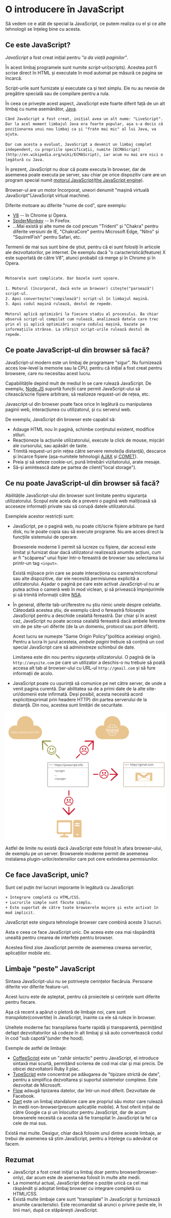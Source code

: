 # O introducere în JavaScript

Să vedem ce e atât de special la JavaScript, ce putem realiza cu el și ce alte tehnologii se înțeleg bine cu acesta.

## Ce este JavaScript?

*JavaScript* a fost creat inițial pentru *"a da viață paginilor"*.

În acest limbaj programele sunt numite *script-uri*(scripts). Acestea pot fi scrise direct în HTML și executate în mod automat pe măsură ce pagina se încarcă.

Script-urile sunt furnizate și executate ca și text simplu. Ele nu au nevoie de pregătire specială sau de compilare pentru a rula.

În ceea ce privește acest aspect, JavaScript este foarte diferit față de un alt limbaj cu nume asemănător, [Java](https://en.wikipedia.org/wiki/Java_(programming_language)).

```smart header="Why <u>Java</u>Script?"
Când JavaScript a fost creat, inițial avea un alt nume: "LiveScript". Dar la acel moment limbajul Java era foarte popular, așa s-a decis că poziționarea unui nou limbaj ca și "frate mai mic" al lui Java, va ajuta.

Dar cum acesta a evoluat, JavaScript a devenit un limbaj complet independent, cu propriile specificații, numite [ECMAScript](http://en.wikipedia.org/wiki/ECMAScript), iar acum nu mai are nici o legătură cu Java.
```

În prezent, JavaScript nu doar că poate executa în browser, dar de asemenea poate executa pe server, sau chiar pe orice dispozitiv care are un program special numit [ motorul JavaScript(the JavaScript engine)](https://en.wikipedia.org/wiki/JavaScript_engine).

Browser-ul are un motor încorporat, uneori denumit "mașină virtuală JavaScript"(JavaScript virtual machine).

Diferite motoare au diferite "nume de cod", spre exemplu:

- [V8](https://en.wikipedia.org/wiki/V8_(JavaScript_engine)) -- în Chrome și Opera.
- [SpiderMonkey](https://en.wikipedia.org/wiki/SpiderMonkey) -- în Firefox.
- ...Mai există și alte nume de cod precum "Trident" și "Chakra" pentru diferite versiuni de IE, "ChakraCore" pentru Microsoft Edge, "Nitro" și "SquirrelFish" pentru Safari, etc.

Termenii de mai sus sunt bine de știut, pentru că ei sunt folosiți în articole ale dezvoltatorilor, pe internet. De exemplu dacă "o caracteristică(feature) X este suportată de către V8", atunci probabil că merge și în Chrome și în Opera.

```smart header="How do engines work?"

Motoarele sunt complicate. Dar bazele sunt ușoare.

1. Motorul (încorporat, dacă este un browser) citește("parsează") script-ul.
2. Apoi convertește("compilează") script-ul în limbajul mașină.
3. Apoi codul mașină rulează, destul de repede.

Motorul aplică optimizări la fiecare stadiu al procesului. Ba chiar observă script-ul compilat cum rulează, analizează datele care trec prin el și aplică optimizări asupra codului mașină, bazate pe informațiile strânse. La sfârșit script-urile rulează destul de repede.
```

## Ce poate JavaScript-ul din browser să facă?

JavaScript-ul modern este un limbaj de programare "sigur". Nu furnizează acces low-level la memorie sau la CPU, pentru că inițial a fost creat pentru browsere, care nu necesitau acest lucru.

Capabilitățile depind mult de mediul în se care rulează JavaScript. De exemplu, [Node.JS](https://wikipedia.org/wiki/Node.js) suportă funcții care permit JavaScript-ului să citească/scrie fișiere arbitrare, să realizeze request-uri de rețea, etc.

Javascript-ul din browser poate face orice în legătură cu manipularea paginii web, interacțiunea cu utilizatorul, și cu serverul web.

De exemplu, JavaScript din browser este capabil să:

- Adauge HTML nou în pagină, schimbe  conținutul existent, modifice stiluri.
- Reacționeze la acțiunile utilizatorului, execute la click de mouse, mișcări ale cursorului, sau apăsări de taste.
- Trimită request-uri prin rețea către servere remote(la distanță), descarce și încarce fișiere (așa-numitele tehnologii [AJAX](https://en.wikipedia.org/wiki/Ajax_(programming)) și [COMET](https://en.wikipedia.org/wiki/Comet_(programming))).
- Preia și să seteze cookie-uri, pună întrebări vizitatorului, arate mesaje.
- Să-și amintească date pe partea de client("local storage").

## Ce nu poate JavaScript-ul din browser să facă?

Abilitățile JavaScript-ului din browser sunt limitate pentru siguranța utilizatorului. Scopul este acela de a preveni o pagină web malițioasă să acceseze informații private sau să corupă datele utilizatorului.

Exemplele acestor restricții sunt:

- JavaScript, pe o pagină web, nu poate citi/scrie fișiere arbitrare pe hard disk, nu le poate copia sau să execute programe. Nu are acces direct la funcțiile sistemului de operare.

    Browserele moderne îi permit să lucreze cu fișiere, dar accesul este limitat și furnizat doar dacă utilizatorul realizează anumite acțiuni, cum ar fi "scăparea" unui fișier într-o fereastră de browser sau selectarea lui printr-un tag `<input>`.

    Există mijloace prin care se poate interacționa cu camera/microfonul sau alte dispozitive, dar ele necesită permisiunea explicită a utilizatorului. Așadar o pagină pe care este activat JavaScript-ul nu ar putea activa o cameră web în mod viclean, și să privească împrejurimile și să trimită informații către [NSA](https://en.wikipedia.org/wiki/National_Security_Agency).
- În general, diferite tab-uri/ferestre nu știu nimic unele despre celelalte. Câteodată acestea știu, de exemplu când o fereastră folosește JavaScript pentru a deschide cealaltă fereastră. Dar chiar și în acest caz, JavaScript nu poate accesa cealaltă fereastră dacă ambele ferestre vin de pe site-uri diferite (de la un domeniu, protocol sau port diferit).

    Acest lucru se numește "Same Origin Policy"(politica aceleiași origini). Pentru a lucra în jurul acesteia, *ambele pagini* trebuie să conțină un cod special JavaScript care să administreze schimbul de date.

    Limitarea este din nou pentru siguranța utilizatorului. O pagină de la `http://anysite.com` pe care un utilizator a deschis-o nu trebuie să poată accesa alt tab al browser-ului cu URL-ul `http://gmail.com` și să fure informații de acolo.
- JavaScript poate cu ușurință să comunice pe net către server, de unde a venit pagina curentă. Dar abilitatea sa de a primi date de la alte site-uri/domenii este infirmată. Deși posibil, acesta necesită acord explicit(exprimat prin headere HTTP) din partea serverului de la distanță. Din nou, acestea sunt limitări de securitate.

![](limitations.svg)

Astfel de limite nu există dacă JavaScript este folosit în afara browser-ului, de exemplu pe un server. Browserele moderne permit de asemenea instalarea plugin-urilor/extensiilor care pot cere extinderea permisiunilor.

## Ce face JavaScript, unic?

Sunt cel puțin *trei* lucruri imporante în legătură cu JavaScript:

```compare
+ Integrare completă cu HTML/CSS.
+ Lucrurile simple sunt făcute simplu.
+ Este suportat de către toate browserele majore și este activat în mod implicit.
```
JavaScript este singura tehnologie browser care combină aceste 3 lucruri.

Asta e ceea ce face JavaScript unic. De aceea este cea mai răspândită unealtă pentru crearea de interfețe pentru browser.

Acestea fiind zise JavaScript permite de asemenea crearea serverlor, aplicațiilor mobile etc.

## Limbaje "peste" JavaScript

Sintaxa JavaScript-ului nu se potrivește cerințelor fiecăruia. Persoane diferite vor diferite feature-uri.

Acest lucru este de așteptat, pentru că proiectele și cerințele sunt diferite pentru fiecare.

Așa că recent a apărut o pletoră de limbaje noi, care sunt *transpilate*(convertite) în JavaScript, înainte ca ele să ruleze în browser.

Uneltele moderne fac transpilarea foarte rapidă și transparentă, permițând defapt dezvoltatorilor să codeze în alt limbaj și să auto convertească codul în cod "sub capotă"(under the hood).

Exemple de astfel de limbaje:

- [CoffeeScript](http://coffeescript.org/) este un "zahăr sintactic" pentru JavaScript, el introduce sintaxă mai scurtă, permițând scrierea de cod mai clar și mai precis. De obicei dezvoltatorii Ruby îl plac.
- [TypeScript](http://www.typescriptlang.org/) este concentrat pe adăugarea de "tipizare strictă de date", pentru a simplifica dezvoltarea și suportul sistemelor complexe. Este dezvoltat de Microsoft.
- [Flow](http://flow.org/) adaugă tipizarea datelor, dar într-un mod diferit. Dezvoltate de Facebook.
- [Dart](https://www.dartlang.org/) este un limbaj standalone care are propriul său motor care rulează în medii non-browser(precum aplicațiile mobile). A fost oferit inițial de către Google ca și un înlocuitor pentru JavaScript, dar de acum browserele necesită ca acesta să fie transpilat în JavaScript la fel ca cele de mai sus.

Există mai multe. Desigur, chiar dacă folosim unul dintre aceste limbaje, ar trebui de asemenea să știm JavaScript, pentru a înțelege cu adevărat ce facem.

## Rezumat

- JavaScript a fost creat inițial ca limbaj doar pentru browser(browser-only), dar acum este de asemenea folosit în multe alte medii.
- La momentul actual, JavaScript deține o poziție unică ca cel mai răspândit și adoptat limbaj browser cu integrare completă cu HTML/CSS.
- Există multe limbaje care sunt "transpilate" în JavaScript și furnizează anumite caracteristici. Este recomandat să arunci o privire peste ele, în linii mari, după ce stăpânești JavaScript.
